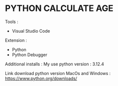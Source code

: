 # PYTHON CALCULATE AGE
Tools :
- Visual Studio Code

Extension : 
- Python
- Python Debugger

Additional installs :
My use python version : 3.12.4

Link download python version MacOs and Windows : https://www.python.org/downloads/
